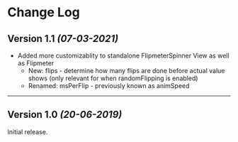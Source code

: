 Change Log
==========

Version 1.1 *(07-03-2021)*
----------------------------

 * Added more customizablity to standalone FlipmeterSpinner View as well as Flipmeter
    * New: flips - determine how many flips are done before actual value shows (only relevant for when randomFlipping is enabled)
    * Renamed: msPerFlip - previously known as animSpeed
    
---

Version 1.0 *(20-06-2019)*
----------------------------

Initial release.
